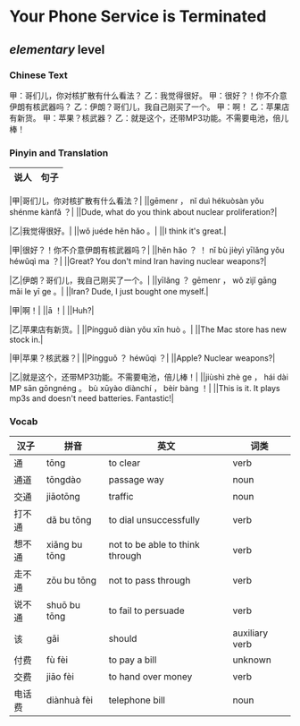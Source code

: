 # Your Phone Service is Terminated
## *elementary* level

### Chinese Text
甲：哥们儿，你对核扩散有什么看法？
乙：我觉得很好。
甲：很好？！你不介意伊朗有核武器吗？
乙：伊朗？哥们儿，我自己刚买了一个。
甲：啊！
乙：苹果店有新货。
甲：苹果？核武器？
乙：就是这个，还带MP3功能。不需要电池，倍儿棒！

### Pinyin and Translation
|说人|句子|
|----|----|

|甲|哥们儿，你对核扩散有什么看法？|
||gēmenr ， nǐ duì hékuòsàn yǒu shénme kànfǎ ？|
||Dude, what do you think about nuclear proliferation?|

|乙|我觉得很好。|
||wǒ juéde hěn hǎo 。|
||I think it's great.|

|甲|很好？！你不介意伊朗有核武器吗？|
||hěn hǎo ？ ！ nǐ bù jièyì yīlǎng yǒu héwǔqì ma ？|
||Great? You don't mind Iran having nuclear weapons?|

|乙|伊朗？哥们儿，我自己刚买了一个。|
||yīlǎng ？ gēmenr ， wǒ zìjǐ gāng mǎi le yī ge 。|
||Iran? Dude, I just bought one myself.|

|甲|啊！|
||ā ！|
||Huh?|

|乙|苹果店有新货。|
||Píngguǒ diàn yǒu xīn huò 。|
||The Mac store has new stock in.|

|甲|苹果？核武器？|
||Píngguǒ ？ héwǔqì ？|
||Apple? Nuclear weapons?|

|乙|就是这个，还带MP3功能。不需要电池，倍儿棒！|
||jiùshì zhè ge ， hái dài MP sān gōngnéng 。 bù xūyào diànchí ， bèir bàng ！|
||This is it. It plays mp3s and doesn't need batteries. Fantastic!|
### Vocab
|汉子|拼音|英文|词类|
|----|----|----|----|
|通|tōng|to clear|verb|
|通道|tōngdào|passage way|noun|
|交通|jiāotōng|traffic|noun|
|打不通|dǎ bu tōng|to dial unsuccessfully|verb|
|想不通|xiǎng bu tōng|not to be able to think through|verb|
|走不通|zǒu bu tōng|not to pass through|verb|
|说不通|shuō bu tōng|to fail to persuade|verb|
|该|gāi|should|auxiliary verb|
|付费|fù fèi|to pay a bill|unknown|
|交费|jiāo fèi|to hand over money|verb|
|电话费|diànhuà fèi|telephone bill|noun|